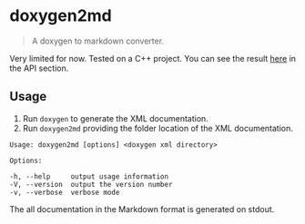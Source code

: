 # doxygen2md

> A doxygen to markdown converter.

Very limited for now. Tested on a C++ project. You can see the result [here](https://pshampanier.gitbooks.io/libpqmxx/content/) in the API section.

## Usage

1. Run `doxygen` to generate the XML documentation.
2. Run `doxygen2md` providing the folder location of the XML documentation.  

  ```
  Usage: doxygen2md [options] <doxygen xml directory>

  Options:

  -h, --help     output usage information
  -V, --version  output the version number
  -v, --verbose  verbose mode
  ```

The all documentation in the Markdown format is generated on stdout.